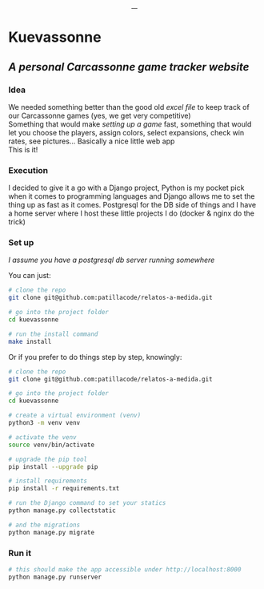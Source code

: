 <p align="center">
    <a href="https://code.patilla.es"><img src="https://img.shields.io/badge/patillacode-kuevassonne-orange?style=for-the-badge" alt=""></a>
</p>

<p align="center">
    <a href="https://github.com/patillacode/kuevassonne/pulse">
        <img src="https://img.shields.io/github/commit-activity/m/patillacode/kuevassonne?style=for-the-badge&label=commits&color=green" alt="">
    </a>
    <a href="https://github.com/patillacode/kuevassonne/stargazers">
        <img src="https://img.shields.io/github/stars/patillacode/kuevassonne?style=for-the-badge&label=stars&color=blue" alt="">
    </a>
    <a href="https://github.com/patillacode/kuevassonne/issues">
        <img src="https://img.shields.io/github/issues/patillacode/kuevassonne?style=for-the-badge&label=issues&color=red" alt="">
    </a>
    <a href="https://kuevassonne.patilla.es">
        <img src="https://img.shields.io/uptimerobot/status/m789114481-aad8a1ae4e2ead5b0c88c459?style=for-the-badge&label=live" alt="">
    </a>
</p>

# Kuevassonne
## _A personal Carcassonne game tracker website_

### Idea

We needed something better than the good old _excel file_ to keep track of our Carcassonne games (yes, we get very competitive) \
Something that would make _setting up a game_ fast, something that would let you choose the players, assign colors, select expansions, check win rates, see pictures... Basically a nice little web app\
This is it!

### Execution

I decided to give it a go with a Django project, Python is my pocket pick when it comes to programming languages and Django allows me to set the thing up as fast as it comes.
Postgresql for the DB side of things and I have a home server where I host these little projects I do (docker & nginx do the trick)

### Set up
_I assume you have a postgresql db server running somewhere_

You can just:
```bash
# clone the repo
git clone git@github.com:patillacode/relatos-a-medida.git

# go into the project folder
cd kuevassonne

# run the install command
make install
```

Or if you prefer to do things step by step, knowingly:
```bash
# clone the repo
git clone git@github.com:patillacode/relatos-a-medida.git

# go into the project folder
cd kuevassonne

# create a virtual environment (venv)
python3 -m venv venv

# activate the venv
source venv/bin/activate

# upgrade the pip tool
pip install --upgrade pip

# install requirements
pip install -r requirements.txt

# run the Django command to set your statics
python manage.py collectstatic

# and the migrations
python manage.py migrate
```

### Run it

```bash
# this should make the app accessible under http://localhost:8000
python manage.py runserver

```
